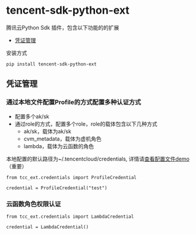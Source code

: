 # tencent-sdk-python-ext
腾讯云Python Sdk 插件，包含以下功能的的扩展

- [凭证管理](#凭证管理)

安装方式
```
pip install tencent-sdk-python-ext
```

## 凭证管理

### 通过本地文件配置Profile的方式配置多种认证方式
- 配置多个ak/sk
- 通过role的方式，配置多个role，role的载体包含以下几种方式
  - ak/sk，载体为ak/sk
  - cvm_metadata，载体为虚机角色
  - lambda，载体为云函数的角色

本地配置的默认路径为~/.tencentcloud/credentials, 详情请[查看配置文件demo](./demo/credentials)（重要）

```
from tcc_ext.credentials import ProfileCredential

credential = ProfileCredential("test")

```
### 云函数角色权限认证
```
from tcc_ext.credentials import LambdaCredential

credential = LambdaCredential()
```

